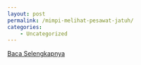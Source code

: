 ```yaml
---
layout: post
permalink: /mimpi-melihat-pesawat-jatuh/
categories:
    - Uncategorized
---
```


[Baca Selengkapnya](/06)